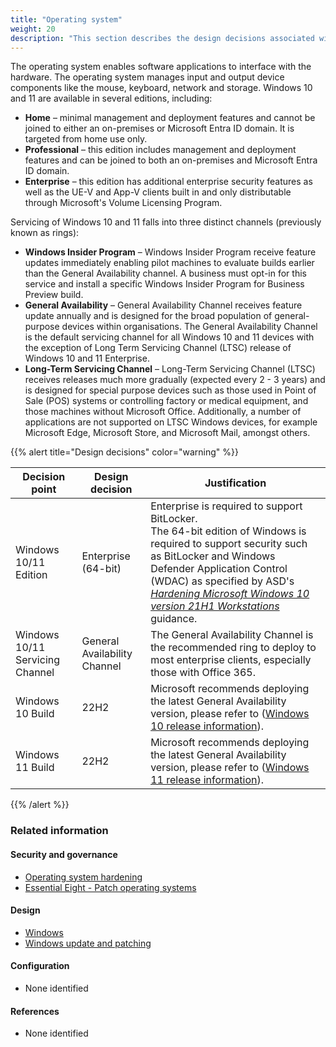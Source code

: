 ```yaml
---
title: "Operating system"
weight: 20
description: "This section describes the design decisions associated with Windows 10 and 11 endpoints configured according to guidance in ASD's Blueprint for Secure Cloud."
---
```


The operating system enables software applications to interface with the hardware. The operating system manages input and output device components like the mouse, keyboard, network and storage.
Windows 10 and 11 are available in several editions, including:

- **Home** – minimal management and deployment features and cannot be joined to either an on-premises or Microsoft Entra ID domain. It is targeted from home use only.
- **Professional** – this edition includes management and deployment features and can be joined to both an on-premises and Microsoft Entra ID domain.
- **Enterprise** – this edition has additional enterprise security features as well as the UE-V and App-V clients built in and only distributable through Microsoft's Volume Licensing Program.

Servicing of Windows 10 and 11 falls into three distinct channels (previously known as rings):

- **Windows Insider Program** – Windows Insider Program receive feature updates immediately enabling pilot machines to evaluate builds earlier than the General Availability channel. A business must opt-in for this service and install a specific Windows Insider Program for Business Preview build.
- **General Availability** – General Availability Channel receives feature update annually and is designed for the broad population of general-purpose devices within organisations. The General Availability Channel is the default servicing channel for all Windows 10 and 11 devices with the exception of Long Term Servicing Channel (LTSC) release of Windows 10 and 11 Enterprise.
- **Long-Term Servicing Channel** – Long-Term Servicing Channel (LTSC) receives releases much more gradually (expected every 2 - 3 years) and is designed for special purpose devices such as those used in Point of Sale (POS) systems or controlling factory or medical equipment, and those machines without Microsoft Office. Additionally, a number of applications are not supported on LTSC Windows devices, for example Microsoft Edge, Microsoft Store, and Microsoft Mail, amongst others.

{{% alert title="Design decisions" color="warning" %}}

| Decision point                  | Design decision              | Justification                                                                                                                                                                                                                                                                                                                                                                                                                                                                          |
| ------------------------------- | ---------------------------- | -------------------------------------------------------------------------------------------------------------------------------------------------------------------------------------------------------------------------------------------------------------------------------------------------------------------------------------------------------------------------------------------------------------------------------------------------------------------------------------- |
| Windows 10/11 Edition           | Enterprise (64-bit)          | Enterprise is required to support BitLocker.<br>The 64-bit edition of Windows is required to support security such as BitLocker and Windows Defender Application Control (WDAC) as specified by ASD's [_Hardening Microsoft Windows 10 version 21H1 Workstations_](https://www.cyber.gov.au/resources-business-and-government/maintaining-devices-and-systems/system-hardening-and-administration/system-hardening/hardening-microsoft-windows-10-version-21h1-workstations) guidance. |
| Windows 10/11 Servicing Channel | General Availability Channel | The General Availability Channel is the recommended ring to deploy to most enterprise clients, especially those with Office 365.                                                                                                                                                                                                                                                                                                                                                       |
| Windows 10 Build                | 22H2                         | Microsoft recommends deploying the latest General Availability version, please refer to ([Windows 10 release information](https://learn.microsoft.com/windows/release-health/release-information)).                                                                                                                                                                                                                                                                                    |
| Windows 11 Build                | 22H2                         | Microsoft recommends deploying the latest General Availability version, please refer to ([Windows 11 release information](https://learn.microsoft.com/windows/release-health/windows11-release-information)).                                                                                                                                                                                                                                                                          |

{{% /alert %}}

### Related information

#### Security and governance

- [Operating system hardening](/security-and-governance/system-security-plan/system-hardening-os)
- [Essential Eight - Patch operating systems](/security-and-governance/essential-eight/patch-os)

#### Design

- [Windows](/design/endpoints/windows)
- [Windows update and patching](/design/endpoints/windows/configuration/windows-update-and-patching)

#### Configuration

- None identified

#### References

- None identified
